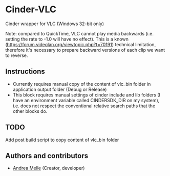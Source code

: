 # Cinder-VLC

Cinder wrapper for VLC (Windows 32-bit only)

Note: compared to QuickTime, VLC cannot play media backwards (i.e. setting the rate to -1.0 will have no effect).
This is a known (https://forum.videolan.org/viewtopic.php?t=70191) technical limitation, therefore it's necessary to prepare backward versions of each clip we want to reverse.

## Instructions

* Currently requires manual copy of the content of vlc_bin folder in application output folder (Debug or Release)
* This block requires manual settings of cinder include and lib folders (I have an environment variable called CINDERSDK_DIR on my system), i.e. does not respect the conventional relative search paths that the other blocks do.

## TODO

Add post build script to copy content of vlc_bin folder

## Authors and contributors
* [Andrea Melle](https://github.com/andreamellehf) (Creator, developer)
